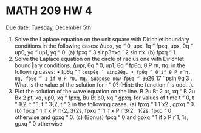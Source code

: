 # MATH 209 HW 4

Due date: Tuesday, December 5th
1. Solve the Laplace equation on the unit square with Dirichlet boundary
conditions in the following cases:
∆upx, yq “ 0, upx, 1q “ fpxq, upx, 0q “ up0, yq “ up1, yq “ 0.
(a) fpxq “ 3 sinp3πxq ´ 2 sin πx.
(b) fpxq “ 1.
2. Solve the Laplace equation on the circle of radius one with Dirichlet boundary conditions.
∆upr, θq “ 0, up1, θq “ fpθq, θ P rπ, πq.
in the following cases:
• fpθq “ 1 ` cospθq ´ sinp2θq.
• fpθq “ 0 if θ P r´π, 0q, fpθq “ 1 if θ P r0, πq.
Suppose now fpθq “ 3θ `2θ
17 ´ psin θq
3
. What is the value of the solution
for r “ 0? (Hint: the function f is odd...).
3. Plot the solution of the wave equation on the line.
B
2u
Bt
2
pt, xq “ B
2u
Bx
2
pt, xq,
up0, xq “ fpxq,
Bu
Bt
p0, xq “ gpxq.
for values of time t “ 0, t “ 1{2, t “ 1, t “ 3{2, t “ 2 in the following cases.
(a) fpxq “ 1
1`x2 , gpxq “ 0.
(b) fpxq “ 1 if x P r1{2, 3{2s, fpxq “ ´1 if x P r´3{2, ´1{2s, fpxq “ 0
otherwise and gpxq “ 0.
(c) (Bonus) fpxq “ 0 and gpxq “ 1 if x P r´1, 1s, gpxq “ 0 otherwise
